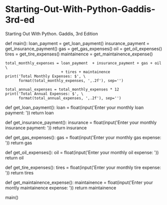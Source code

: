 # Starting-Out-With-Python-Gaddis-3rd-ed
Starting Out With Python.  Gaddis, 3rd Edition

def main():
    loan_payment = get_loan_payment()
    insurance_payment = get_insurance_payment()
    gas = get_gas_expenses()
    oil = get_oil_expenses()
    tires = get_tire_expenses()
    maintainence = get_maintainence_expense()

    total_monthly_expenses = loan_payment  + insurance_payment + gas + oil \
                             + tires + maintainence
    print('Total Monthly Expenses: $', \
          format(total_monthly_expenses, ',.2f'), sep='')

    total_annual_expenses = total_monthly_expenses * 12
    print('Total Annual Expenses: $', \
          format(total_annual_expenses, ',.2f'), sep='')

def get_loan_payment():
    loan = float(input('Enter your monthly loan payment: '))
    return loan

def get_insurance_payment():
    insurance = float(input('Enter your monthly insurance payment: '))
    return insurance

def get_gas_expenses():
    gas = float(input('Enter your monthly gas expense: '))
    return gas

def get_oil_expenses():
    oil = float(input('Enter your monthly oil expense: '))
    return oil

def get_tire_expenses():
    tires = float(input('Enter your monthly tire expense: '))
    return tires

def get_maintainence_expense():
    maintainence = float(input('Enter your montly maintainence expense: '))
    return maintainence

main()

